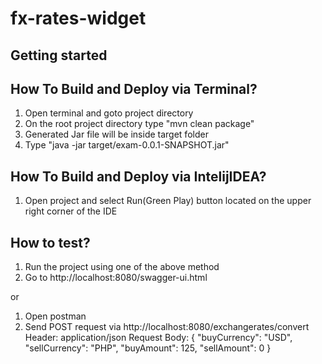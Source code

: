 # fx-rates-widget



## Getting started

## How To Build and Deploy via Terminal?
1. Open terminal and goto project directory
2. On the root project directory type "mvn clean package"
3. Generated Jar file will be inside target folder
4. Type "java -jar target/exam-0.0.1-SNAPSHOT.jar"


## How To Build and Deploy via IntelijIDEA?
1. Open project and select Run(Green Play) button located on the upper right corner of the IDE

## How to test?
1. Run the project using one of the above method
2. Go to http://localhost:8080/swagger-ui.html

or

1. Open postman
2. Send POST request via http://localhost:8080/exchangerates/convert
Header: application/json
Request Body: 
{
    "buyCurrency": "USD",
    "sellCurrency": "PHP",
    "buyAmount": 125,
    "sellAmount": 0
}
